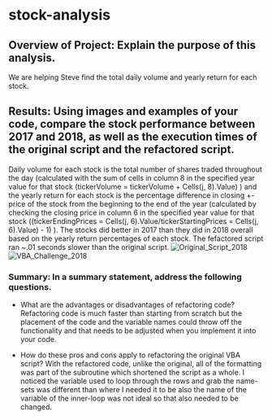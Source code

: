 # stock-analysis

## Overview of Project: Explain the purpose of this analysis.
We are helping Steve find the total daily volume and yearly return for each stock.  

## Results: Using images and examples of your code, compare the stock performance between 2017 and 2018, as well as the execution times of the original script and the refactored script.
Daily volume for each stock is the total number of shares traded throughout the day (calculated with the sum of cells in column 8 in the specified year value for that stock (tickerVolume = tickerVolume + Cells(j, 8).Value) ) and the yearly return for each stock is the percentage difference in closing +-price of the stock from the beginning to the end of the year (calculated by checking the closing price in column 6 in the specified year value for that stock ((tickerEndingPrices = Cells(j, 6).Value/tickerStartingPrices = Cells(j, 6).Value) - 1) ).
The stocks did better in 2017 than they did in 2018 overall based on the yearly return percentages of each stock. The fefactored script ran ~.01 seconds slower than the original script.
![Original_Script_2018](https://user-images.githubusercontent.com/111719953/189505663-4066fc93-1aaf-4792-8c37-3bf0dd86f04c.png)
![VBA_Challenge_2018](https://user-images.githubusercontent.com/111719953/189505666-77e05fc4-db4a-45ca-b60f-9656e7b6be04.png)


### Summary: In a summary statement, address the following questions.

- What are the advantages or disadvantages of refactoring code?
Refactoring code is much faster than starting from scratch but the placement of the code and the variable names could throw off the functionality and that needs to be adjusted when you implement it into your code.

- How do these pros and cons apply to refactoring the original VBA script?
With the refactored code, unlike the original, all of the formatting was part of the subroutine which shortened the script as a whole. I noticed the variable used to loop through the rows and grab the name-sets was different than where I needed it to be also the name of the variable of the inner-loop was not ideal so that also needed to be changed.
